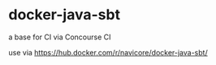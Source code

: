 # docker-java-sbt
a base for CI via Concourse CI

use via https://hub.docker.com/r/navicore/docker-java-sbt/
